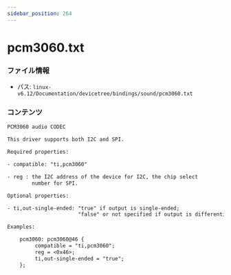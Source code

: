 ```yaml
---
sidebar_position: 264
---
```

# pcm3060.txt

### ファイル情報

- パス: `linux-v6.12/Documentation/devicetree/bindings/sound/pcm3060.txt`

### コンテンツ

```txt
PCM3060 audio CODEC

This driver supports both I2C and SPI.

Required properties:

- compatible: "ti,pcm3060"

- reg : the I2C address of the device for I2C, the chip select
        number for SPI.

Optional properties:

- ti,out-single-ended: "true" if output is single-ended;
                       "false" or not specified if output is differential.

Examples:

	pcm3060: pcm3060@46 {
		 compatible = "ti,pcm3060";
		 reg = <0x46>;
		 ti,out-single-ended = "true";
	};

```
